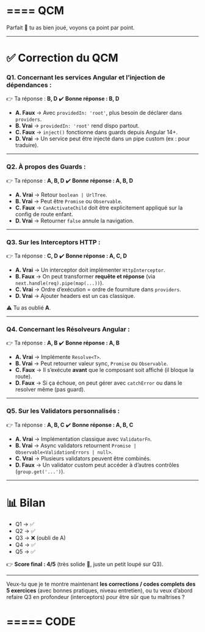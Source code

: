 ====
QCM
====
Parfait 🙌 tu as bien joué, voyons ça point par point.

---

# ✅ Correction du QCM

### **Q1. Concernant les services Angular et l’injection de dépendances :**

👉 Ta réponse : **B, D**
✔️ **Bonne réponse : B, D**

* **A. Faux** → Avec `providedIn: 'root'`, plus besoin de déclarer dans `providers`.
* **B. Vrai** → `providedIn: 'root'` rend dispo partout.
* **C. Faux** → `inject()` fonctionne dans guards depuis Angular 14+.
* **D. Vrai** → Un service peut être injecté dans un pipe custom (ex : pour traduire).

---

### **Q2. À propos des Guards :**

👉 Ta réponse : **A, B, D**
✔️ **Bonne réponse : A, B, D**

* **A. Vrai** → Retour `boolean | UrlTree`.
* **B. Vrai** → Peut être `Promise` ou `Observable`.
* **C. Faux** → `CanActivateChild` doit être explicitement appliqué sur la config de route enfant.
* **D. Vrai** → Retourner `false` annule la navigation.

---

### **Q3. Sur les Interceptors HTTP :**

👉 Ta réponse : **C, D**
✔️ **Bonne réponse : A, C, D**

* **A. Vrai** → Un interceptor doit implémenter `HttpInterceptor`.
* **B. Faux** → On peut transformer **requête et réponse** (via `next.handle(req).pipe(map(...))`).
* **C. Vrai** → Ordre d’exécution = ordre de fourniture dans `providers`.
* **D. Vrai** → Ajouter headers est un cas classique.

⚠️ Tu as oublié **A**.

---

### **Q4. Concernant les Résolveurs Angular :**

👉 Ta réponse : **A, B**
✔️ **Bonne réponse : A, B**

* **A. Vrai** → Implémente `Resolve<T>`.
* **B. Vrai** → Peut retourner valeur sync, `Promise` ou `Observable`.
* **C. Faux** → Il s’exécute **avant** que le composant soit affiché (il bloque la route).
* **D. Faux** → Si ça échoue, on peut gérer avec `catchError` ou dans le resolver même (pas guard).

---

### **Q5. Sur les Validators personnalisés :**

👉 Ta réponse : **A, B, C**
✔️ **Bonne réponse : A, B, C**

* **A. Vrai** → Implémentation classique avec `ValidatorFn`.
* **B. Vrai** → Async validators retournent `Promise | Observable<ValidationErrors | null>`.
* **C. Vrai** → Plusieurs validators peuvent être combinés.
* **D. Faux** → Un validator custom peut accéder à d’autres contrôles (`group.get('...')`).

---

# 📊 Bilan

* Q1 → ✅
* Q2 → ✅
* Q3 → ❌ (oubli de A)
* Q4 → ✅
* Q5 → ✅

👉 **Score final : 4/5** (très solide 💪, juste un petit loupé sur Q3).

---

Veux-tu que je te montre maintenant **les corrections / codes complets des 5 exercices** (avec bonnes pratiques, niveau entretien), ou tu veux d’abord refaire Q3 en profondeur (interceptors) pour être sûr que tu maîtrises ?

=====
CODE
=====

